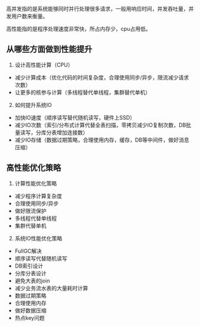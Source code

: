 
高并发指的是系统能够同时并行处理很多请求，一般用响应时间，并发吞吐量，并发用户数来衡量。

高性能指的是程序处理速度非常快，所占内存少，cpu占用低。

## 从哪些方面做到性能提升

1. 设计高性能计算（CPU）
  - 减少计算成本（优化代码的时间复杂度，合理使用同步/异步，限流减少请求次数）
  - 让更多的核参与计算（多线程替代单线程，集群替代单机）
2. 如何提升系统IO
  - 加快IO速度（顺序读写替代随机读写，硬件上SSD）
  - 减少IO次数（索引/分布式计算代替全表扫描，零拷贝减少IO复制次数，DB批量读写，分库分表增加连接数）
  - 减少IO存储（数据过期策略，合理使用内存，缓存，DB等中间件，做好消息压缩）

## 高性能优化策略
1. 计算性能优化策略
  - 减少程序计算复杂度
  - 合理使用同步/异步
  - 做好限流保护
  - 多线程代替单线程
  - 集群代替单机
2. 系统IO性能优化策略
  - FullGC解决
  - 顺序读写代替随机读写
  - DB索引设计
  - 分库分表设计
  - 避免大表的join
  - 减少业务流水表的大量耗时计算
  - 数据过期策略
  - 合理使用内存
  - 做好数据压缩
  - 热点key问题
  